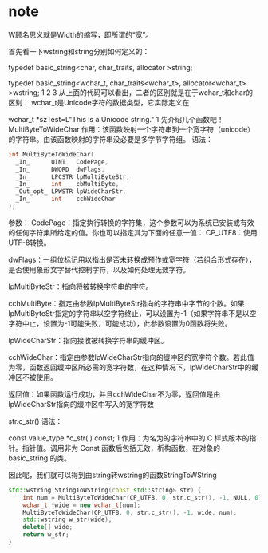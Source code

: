 # note
W顾名思义就是Width的缩写，即所谓的“宽”。

首先看一下wstring和string分别如何定义的：

typedef basic_string<char, char_traits<char>, allocator<char> >string;

typedef basic_string<wchar_t, char_traits<wchar_t>, allocator<wchar_t> >wstring;
1
2
3
从上面的代码可以看出，二者的区别就是在于wchar_t和char的区别： 
wchar_t是Unicode字符的数据类型，它实际定义在

wchar_t *szTest=L"This is a Unicode string."
1
先介绍几个函数吧！ 
MultiByteToWideChar 
作用：该函数映射一个字符串到一个宽字符（unicode）的字符串。由该函数映射的字符串没必要是多字节字符组。 
语法：
 
```c++
int MultiByteToWideChar(
  _In_      UINT   CodePage,
  _In_      DWORD  dwFlags,
  _In_      LPCSTR lpMultiByteStr,
  _In_      int    cbMultiByte,
  _Out_opt_ LPWSTR lpWideCharStr,
  _In_      int    cchWideChar
);
```
参数： 
CodePage：指定执行转换的字符集，这个参数可以为系统已安装或有效的任何字符集所给定的值。你也可以指定其为下面的任意一值： 
CP_UTF8：使用UTF-8转换。

dwFlags：一组位标记用以指出是否未转换成预作或宽字符（若组合形式存在），是否使用象形文字替代控制字符，以及如何处理无效字符。

lpMultiByteStr：指向将被转换字符串的字符。

cchMultiByte：指定由参数lpMultiByteStr指向的字符串中字节的个数。如果lpMultiByteStr指定的字符串以空字符终止，可以设置为-1（如果字符串不是以空字符中止，设置为-1可能失败，可能成功），此参数设置为0函数将失败。

lpWideCharStr：指向接收被转换字符串的缓冲区。

cchWideChar：指定由参数lpWideCharStr指向的缓冲区的宽字符个数。若此值为零，函数返回缓冲区所必需的宽字符数，在这种情况下，lpWideCharStr中的缓冲区不被使用。

返回值：如果函数运行成功，并且cchWideChar不为零，返回值是由lpWideCharStr指向的缓冲区中写入的宽字符数

str.c_str() 
语法：

const value_type *c_str( ) const;
1
作用：为名为的字符串中的 C 样式版本的指针。指针值。调用非为 Const 函数后包括无效，析构函数，在对象的 basic_string 的类。

因此呢，我们就可以得到由string转wstring的函数StringToWString

```c++
std::wstring StringToWString(const std::string& str) {
    int num = MultiByteToWideChar(CP_UTF8, 0, str.c_str(), -1, NULL, 0);
    wchar_t *wide = new wchar_t[num];
    MultiByteToWideChar(CP_UTF8, 0, str.c_str(), -1, wide, num);
    std::wstring w_str(wide);
    delete[] wide;
    return w_str;
}
```
